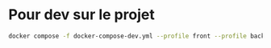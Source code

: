 # Pour dev sur le projet

```bash
docker compose -f docker-compose-dev.yml --profile front --profile back --profile monitoring up --build
```
